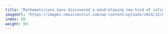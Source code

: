 ```yaml
---
title: "Mathematicians have discovered a mind-blowing new kind of infinity"
imageUrl: "https://images.newscientist.com/wp-content/uploads/2024/12/06105425/SEI_232072501.jpg?width=788"
index: 60
weight: 60
---
```

